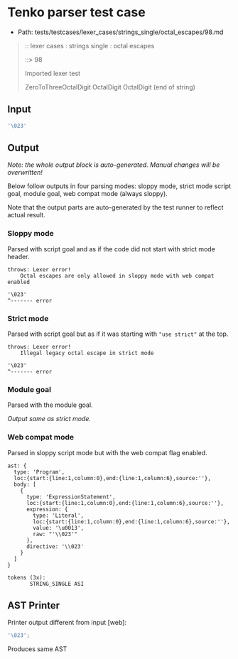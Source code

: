 # Tenko parser test case

- Path: tests/testcases/lexer_cases/strings_single/octal_escapes/98.md

> :: lexer cases : strings single : octal escapes
>
> ::> 98
>
> Imported lexer test
>
> ZeroToThreeOctalDigit OctalDigit OctalDigit (end of string)

## Input

`````js
'\023'
`````

## Output

_Note: the whole output block is auto-generated. Manual changes will be overwritten!_

Below follow outputs in four parsing modes: sloppy mode, strict mode script goal, module goal, web compat mode (always sloppy).

Note that the output parts are auto-generated by the test runner to reflect actual result.

### Sloppy mode

Parsed with script goal and as if the code did not start with strict mode header.

`````
throws: Lexer error!
    Octal escapes are only allowed in sloppy mode with web compat enabled

'\023'
^------- error
`````

### Strict mode

Parsed with script goal but as if it was starting with `"use strict"` at the top.

`````
throws: Lexer error!
    Illegal legacy octal escape in strict mode

'\023'
^------- error
`````


### Module goal

Parsed with the module goal.

_Output same as strict mode._

### Web compat mode

Parsed in sloppy script mode but with the web compat flag enabled.

`````
ast: {
  type: 'Program',
  loc:{start:{line:1,column:0},end:{line:1,column:6},source:''},
  body: [
    {
      type: 'ExpressionStatement',
      loc:{start:{line:1,column:0},end:{line:1,column:6},source:''},
      expression: {
        type: 'Literal',
        loc:{start:{line:1,column:0},end:{line:1,column:6},source:''},
        value: '\u0013',
        raw: "'\\023'"
      },
      directive: '\\023'
    }
  ]
}

tokens (3x):
       STRING_SINGLE ASI
`````


## AST Printer

Printer output different from input [web]:

````js
'\023';
````

Produces same AST
